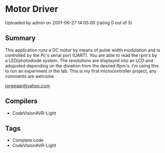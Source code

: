 # Motor Driver

Uploaded by admin on 2001-06-27 14:05:00 (rating 0 out of 5)

## Summary

This application runs a DC motor by means of pulse width modulation and is controlled by the Pc's serial port (UART). You are able to read the rpm's by a LED/photodiode system. The revolutions are displayed into an LCD and adujusted depending on the diviation from the desired Rpm's. I'm using this to run an experiment in the lab. This is my first microcontroller project, any comments are welcome.  

[jorgejaar@yahoo.com](mailto:jorgejaar@yahoo.com)

## Compilers

- CodeVisionAVR-Light

## Tags

- Complete code
- CodeVisionAVR-Light
